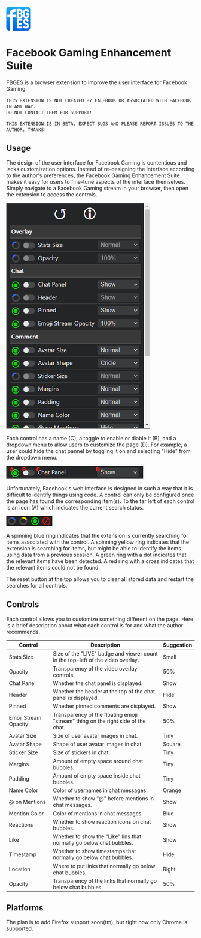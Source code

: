 ![FBGES Logo](img/fbgesw64.png)

# Facebook Gaming Enhancement Suite
FBGES is a browser extension to improve the user interface for Facebook Gaming.

```
THIS EXTENSION IS NOT CREATED BY FACEBOOK OR ASSOCIATED WITH FACEBOOK IN ANY WAY.
DO NOT CONTACT THEM FOR SUPPORT!
```

```
THIS EXTENSION IS IN BETA. EXPECT BUGS AND PLEASE REPORT ISSUES TO THE AUTHOR. THANKS!
```

## Usage
The design of the user interface for Facebook Gaming is contentious and lacks customization options. Instead of re-designing the interface according to the author's preferences, the Facebook Gaming Enhancement Suite makes it easy for users to fine-tune aspects of the interface themselves. Simply navigate to a Facebook Gaming stream in your browser, then open the extension to access the controls.

![Interface](doc/screenshot.png)

Each control has a name (C), a toggle to enable or diable it (B), and a dropdown menu to allow users to customize the page (D). For example, a user could hide the chat pannel by toggling it on and selecting "Hide" from the dropdown menu.

![Control](doc/control.png)

Unfortunately, Facebook's web interface is designed in such a way that it is difficult to identify things using code. A control can only be configured once the page has found the corresponding item(s). To the far left of each control is an icon (A) which indicates the current search status.

![Indicator Icons](doc/indicators.png)

A spinning blue ring indicates that the extension is currently searching for items associated with the control. A spinning yellow ring indicates that the extension is searching for items, but might be able to identify the items using data from a previous session. A green ring with a dot indicates that the relevant items have been detected. A red ring with a cross indicates that the relevant items could not be found.

The reset button at the top allows you to clear all stored data and restart the searches for all controls.

## Controls
Each control allows you to customize something different on the page. Here is a brief description about what each control is for and what the author recommends.

Control              | Description                                                                      | Suggestion
-------------------- | -------------------------------------------------------------------------------- | ----------
Stats Size           | Size of the "LIVE" badge and viewer count in the top-left of the video overlay.  | Small     
Opacity              | Transparency of the video overlay controls.                                      | 50%       
Chat Panel           | Whether the chat panel is displayed.                                             | Show      
Header               | Whether the header at the top of the chat panel is displayed.                    | Hide      
Pinned               | Whether pinned comments are displayed.                                           | Show      
Emoji Stream Opacity | Transparency of the floating emoji "stream" thing on the right side of the chat. | 50%       
Avatar Size          | Size of user avatar images in chat.                                              | Tiny      
Avatar Shape         | Shape of user avatar images in chat.                                             | Square    
Sticker Size         | Size of stickers in chat.                                                        | Tiny      
Margins              | Amount of empty space around chat bubbles.                                       | Tiny      
Padding              | Amount of empty space inside chat bubbles.                                       | Tiny      
Name Color           | Color of usernames in chat messages.                                             | Orange    
@ on Mentions        | Whether to show "@" before mentions in chat messages.                            | Show      
Mention Color        | Color of mentions in chat messages.                                              | Blue      
Reactions            | Whether to show reaction icons on chat bubbles.                                  | Show      
Like                 | Whether to show the "Like" lins that normally go below chat bubbles.             | Show      
Timestamp            | Whether to show timestamps that normally go below chat bubbles.                  | Hide      
Location             | Where to put links that normally go below chat bubbles.                          | Right     
Opacity              | Transparency of the links that normally go below chat bubbles.                   | 50%       

## Platforms
The plan is to add Firefox support soon(tm), but right now only Chrome is supported.
